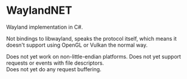 # WaylandNET

Wayland implementation in C#.

Not bindings to libwayland, speaks the protocol itself,
which means it doesn't support using OpenGL or Vulkan the normal way.

Does not yet work on non-little-endian platforms.
Does not yet support requests or events with file descriptors.  
Does not yet do any request buffering.  
